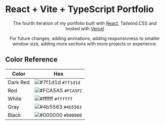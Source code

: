 # React + Vite + TypeScript Portfolio

<p align="center">
  The fourth iteration of my portfolio built with <a href="https://react.dev/" target="_blank">React</a>, Tailwind.CSS and hosted with <a href="https://portfolio-xi-three-23.vercel.app/" target="_blank">Vercel</a>
</p>

<p align="center">
    For future changes, adding animations, adding responsivness to smaller window size, adding more sections with more projects or experience.
</p>




## Color Reference

| Color          | Hex                                                                |
| -------------- | ------------------------------------------------------------------ |
| Dark Red       | ![#7f1d1d](https://via.placeholder.com/10/7f1d1d?text=+) `#7f1d1d` |
| Red            | ![#FCA5A5](https://via.placeholder.com/10/FCA5A5?text=+) `#FCA5FC` |
| White          | ![#ffffff](https://via.placeholder.com/10/ffffff?text=+) `#ffffff` |
| Gray           | ![#4b5563](https://via.placeholder.com/10/4b5563?text=+) `#4b5563` |
| Black          | ![#000000](https://via.placeholder.com/10/000000?text=+) `#000000` |
